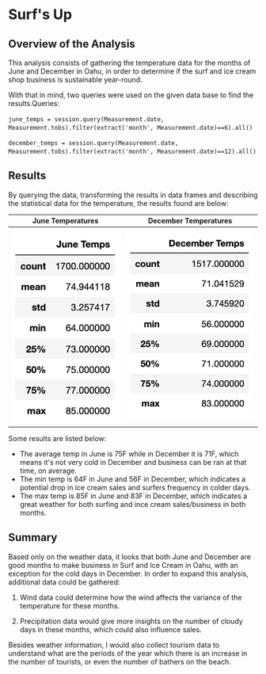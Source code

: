 # Surf's Up

## Overview of the Analysis

This analysis consists of gathering the temperature data for the months of June and December in Oahu, in order to determine if the surf and ice cream shop business is sustainable year-round.

With that in mind, two queries were used on the given data base to find the results.Queries:

`june_temps = session.query(Measurement.date, Measurement.tobs).filter(extract('month', Measurement.date)==6).all()`

`december_temps = session.query(Measurement.date, Measurement.tobs).filter(extract('month', Measurement.date)==12).all()`

## Results

By querying the data, transforming the results in data frames and describing the statistical data for the temperature, the results found are below:

June Temperatures | December Temperatures
:-------------------------:|:-------------------------:
![](/Resources/June_Temps.png)  |  ![](/Resources/December_Temps.png)

Some results are listed below:
* The average temp in June is 75F while in December it is 71F, which means it's not very cold in December and business can be ran at that time, on average.
* The min temp is 64F in June and 56F in December, which indicates a potential drop in ice cream sales and surfers frequency in colder days.
* The max temp is 85F in June and 83F in December, which indicates a great weather for both surfing and ince cream sales/business in both months.


## Summary

Based only on the weather data, it looks that both June and December are good months to make business in Surf and Ice Cream in Oahu, with an exception for the cold days in December. In order to expand this analysis, additional data could be gathered:

1. Wind data could determine how the wind affects the variance of the temperature for these months.

2. Precipitation data would give more insights on the number of cloudy days in these months, which could also influence sales.

Besides weather information, I would also collect tourism data to understand what are the periods of the year which there is an increase in the number of tourists, or even the number of bathers on the beach.